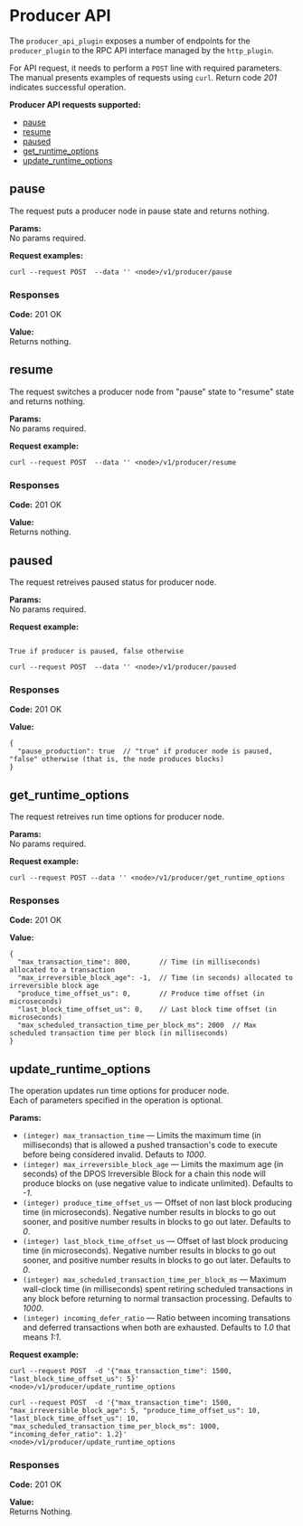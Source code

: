 # Producer API

The `producer_api_plugin` exposes a number of endpoints for the `producer_plugin` to the RPC API interface managed by the `http_plugin`.

For API request, it needs to perform a `POST` line with required parameters. The manual presents examples of requests using `curl`.
Return code *201* indicates successful operation.

**Producer API requests supported:**
  * [pause](#pause)
  * [resume](#resume)
  * [paused](#paused)
  * [get_runtime_options](#get_runtime_options)
  * [update_runtime_options](#update_runtime_options)


## pause
The request puts a producer node in pause state and returns nothing.  

**Params:**  
No params required.  

**Request examples:**
```
curl --request POST  --data '' <node>/v1/producer/pause
```

### Responses
**Code:** 201 OK  

**Value:**  
Returns nothing.

## resume
The request switches a producer node from "pause" state to "resume" state and returns nothing.  

**Params:**  
No params required.  

**Request example:**  
```
curl --request POST  --data '' <node>/v1/producer/resume
```

### Responses
**Code:** 201 OK  

**Value:**  
Returns nothing.

## paused
The request retreives paused status for producer node.  

**Params:**  
No params required.  

**Request example:**  
```

True if producer is paused, false otherwise

curl --request POST  --data '' <node>/v1/producer/paused
```

### Responses
**Code:** 201 OK  

**Value:**
```
{
  "pause_production": true  // "true" if producer node is paused, "false" otherwise (that is, the node produces blocks)
}
```

## get_runtime_options
The request retreives run time options for producer node.  

**Params:**  
No params required.  

**Request example:**  
```
curl --request POST --data '' <node>/v1/producer/get_runtime_options
```

### Responses
**Code:** 201 OK  

**Value:**
```
{
  "max_transaction_time": 800,       // Time (in milliseconds) allocated to a transaction
  "max_irreversible_block_age": -1,  // Time (in seconds) allocated to irreversible block age
  "produce_time_offset_us": 0,       // Produce time offset (in microseconds)
  "last_block_time_offset_us": 0,    // Last block time offset (in microseconds)
  "max_scheduled_transaction_time_per_block_ms": 2000  // Max scheduled transaction time per block (in milliseconds)
}
```

## update_runtime_options
The operation updates run time options for producer node.  
Each of parameters specified in the operation is optional.  

**Params:**
  * `(integer) max_transaction_time` — Limits the maximum time (in milliseconds) that is allowed a pushed transaction's code to execute before being considered invalid. Defauts to *1000*.
  * `(integer) max_irreversible_block_age` — Limits the maximum age (in seconds) of the DPOS Irreversible Block for a chain this node will produce blocks on (use negative value to indicate unlimited). Defaults to *-1*.
  * `(integer) produce_time_offset_us` — Offset of non last block producing time (in microseconds). Negative number results in blocks to go out sooner, and positive number results in blocks to go out later. Defaults to *0*.
  * `(integer) last_block_time_offset_us` — Offset of last block producing time (in microseconds). Negative number results in blocks to go out sooner, and positive number results in blocks to go out later. Defaults to *0*.
  * `(integer) max_scheduled_transaction_time_per_block_ms` — Maximum wall-clock time (in milliseconds) spent retiring scheduled transactions in any block before returning to normal transaction processing. Defaults to *1000*.
  * `(integer) incoming_defer_ratio` — Ratio between incoming transations and deferred transactions when both are exhausted. Defaults to *1.0* that  means *1:1*.

**Request example:**  
```
curl --request POST  -d '{"max_transaction_time": 1500, "last_block_time_offset_us": 5}' <node>/v1/producer/update_runtime_options
```

```
curl --request POST  -d '{"max_transaction_time": 1500, "max_irreversible_block_age": 5, "produce_time_offset_us": 10, "last_block_time_offset_us": 10, "max_scheduled_transaction_time_per_block_ms": 1000, "incoming_defer_ratio": 1.2}' <node>/v1/producer/update_runtime_options
```

### Responses
**Code:** 201 OK  

**Value:**  
Returns Nothing.


